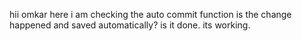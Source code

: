 hii omkar here i am checking the auto commit function
is the change happened and saved automatically?
is it done.
its working.
